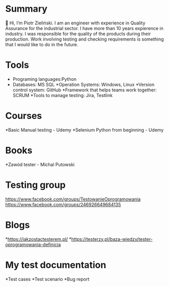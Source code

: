 # Summary 
👋 Hi, I’m Piotr Zieliński. 
I am an engineer with experience in Quality Assurance for the 
industrial sector. I have more than 10 years expierence in industry. I was responsible for the quality of the products 
during their production. Work involving testing and checking 
requirements is something that I would like to do in the future.

# Tools
* Programing languages:Python
* Databases: MS SQL
*Operation Systems: Windows, Linux
*Version control system: GitHub
*Framework that helps teams work together: SCRUM
*Tools to manage testing: Jira, Testlink

# Courses
*Basic Manual testing - Udemy
*Selenium Python from beginning - Udemy

# Books
*Zawód tester - Michal Putowski

# Testing group
https://www.facebook.com/groups/TestowanieOprogramowania
https://www.facebook.com/groups/246926649684135

# Blogs
*https://jakzostactesterem.pl/
*https://testerzy.pl/baza-wiedzy/tester-oprogramowania-definicja

# My test documentation
*Test cases
*Test scenario
*Bug report

<!---
PioZielinski/PioZielinski is a ✨ special ✨ repository because its `README.md` (this file) appears on your GitHub profile.
You can click the Preview link to take a look at your changes.
--->
